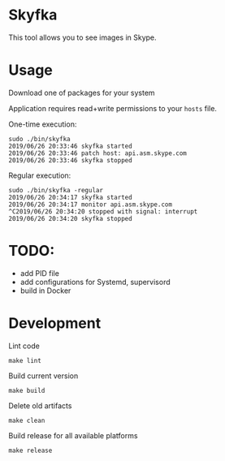 # Skyfka

This tool allows you to see images in Skype.


# Usage

Download one of packages for your system

Application requires read+write permissions to your `hosts` file.

One-time execution:

    sudo ./bin/skyfka
    2019/06/26 20:33:46 skyfka started
    2019/06/26 20:33:46 patch host: api.asm.skype.com
    2019/06/26 20:33:46 skyfka stopped

Regular execution:

    sudo ./bin/skyfka -regular
    2019/06/26 20:34:17 skyfka started
    2019/06/26 20:34:17 monitor api.asm.skype.com
    ^C2019/06/26 20:34:20 stopped with signal: interrupt
    2019/06/26 20:34:20 skyfka stopped

# TODO:

- add PID file
- add configurations for Systemd, supervisord
- build in Docker

# Development

Lint code

    make lint

Build current version

    make build

Delete old artifacts

    make clean

Build release for all available platforms

    make release
